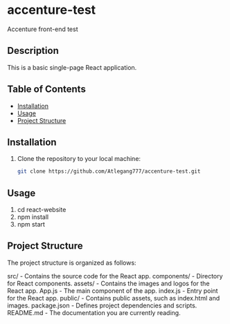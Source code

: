# accenture-test

Accenture front-end test

## Description

This is a basic single-page React application.

## Table of Contents

- [Installation](#installation)
- [Usage](#usage)
- [Project Structure](#project-structure)

## Installation

1. Clone the repository to your local machine:
   ```bash
   git clone https://github.com/Atlegang777/accenture-test.git
   ```

## Usage

1. cd react-website
2. npm install
3. npm start

## Project Structure

The project structure is organized as follows:

src/ - Contains the source code for the React app.
components/ - Directory for React components.
assets/ - Contains the images and logos for the React app.
App.js - The main component of the app.
index.js - Entry point for the React app.
public/ - Contains public assets, such as index.html and images.
package.json - Defines project dependencies and scripts.
README.md - The documentation you are currently reading.

